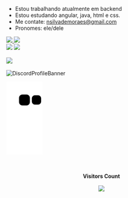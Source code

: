 

- Estou trabalhando atualmente em backend
- Estou estudando angular, java, html e css.
- Me contate: nsilvademoraes@gmail.com
- Pronomes: ele/dele

 <div>
  <a href="https://github.com/nicollaseu">
  <img height="180em" src="https://github-readme-stats.vercel.app/api?username=nicollaseu&show_icons=true&theme=dark&include_all_commits=true&count_private=true"/>
  <img height="180em" src="https://github-readme-stats.vercel.app/api/top-langs/?username=nicollaseu&layout=compact&langs_count=7&theme=dark"/>
</div>

<div id="Redes">
  <a href="https://www.instagram.com/nicollas__eu/" target="_blank">
    <img src="https://img.shields.io/badge/-Instagram-%23E4405F?style=for-the-badge&logo=instagram&logoColor=white" target="_blank"></a>
 <a href="https://api.whatsapp.com/send?phone=5511968264000&text=Ola,%20vi%20seu%20numero%20em%20seu%20github.">
    <img src="https://img.shields.io/badge/WhatsApp-25D366?style=for-the-badge&logo=whatsapp&logoColor=white" target="_blank"></a>
 
<div style="display: inline_block"><br>
<img src="https://skills.thijs.gg/icons?i=java,angular,html,css">

![DiscordProfileBanner](https://discord.c99.nl/widget/theme-1/690586846278844500.png)
   
![Snake animation](https://github.com/nicollaseu/nicollaseu/blob/output/github-contribution-grid-snake.svg)
 
 <div align="center">
<br><p align="centre"><b>Visitors Count</b></p>  
<p align="center"><img align="center" src="https://profile-counter.glitch.me/{nicollaseu}/count.svg" /></p> 
<br>
</div>
  
